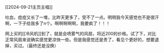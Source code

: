 [[2024-09-21主页主唱]]

吐血，痘痘又长了一堆，比昨天更多了，受不了一点。明明我今天感觉也不是很汗啊，一下子给我多了n个。啊啊啊啊啊，我要疯了！！！

网上买的[[冷风机]]到了，就是会喷雾气的风扇，将近200的价格。试了下，对比正常风扇来说确实感觉更凉快一些。但是我感觉还是贵了，看见个更好的，想要退掉，买过。（最终还是没换）
